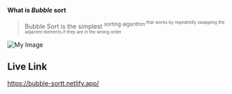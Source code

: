 **What is _Bubble_ sort**
>Bubble Sort is the simplest <sup>sorting algorithm<sup> that works by repeatedly swapping the adjacent elements if they are in the wrong order

![My Image](https://i.ibb.co/Yfy87Jz/Screenshot-34.png)

## Live Link
<https://bubble-sortt.netlify.app/>
